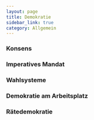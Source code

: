 ```yaml
---
layout: page
title: Demokratie
sidebar_link: true
category: Allgemein
---
```


### Konsens

### Imperatives Mandat

### Wahlsysteme

### Demokratie am Arbeitsplatz

### Rätedemokratie

